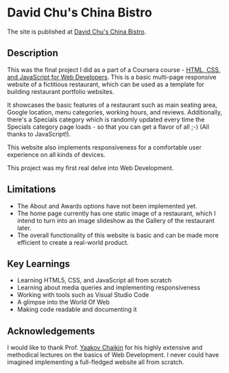 # David Chu's China Bistro

The site is published at [David Chu's China Bistro](https://su-ok.github.io/coursera-test/module5-solution/).

## Description

This was the final project I did as a part of a Coursera course - [HTML, CSS, and JavaScript for Web Developers](https://www.coursera.org/learn/html-css-javascript-for-web-developers). This is a basic multi-page responsive website of a fictitious restaurant, which can be used as a template for building restaurant portfolio websites.

It showcases the basic features of a restaurant such as main seating area, Google location, menu categories, working hours, and reviews. Additionally, there's a Specials category which is randomly updated every time the Specials category page loads - so that you can get a flavor of all ;-) (All thanks to JavaScript!).

This website also implements responsiveness for a comfortable user experience on all kinds of devices.

This project was my first real delve into Web Development.

## Limitations

- The About and Awards options have not been implemented yet.
- The home page currently has one static image of a restaurant, which I intend to turn into an image slideshow as the Gallery of the restaurant later.
- The overall functionality of this website is basic and can be made more efficient to create a real-world product.

## Key Learnings

- Learning HTML5, CSS, and JavaScript all from scratch
- Learning about media queries and implementing responsiveness
- Working with tools such as Visual Studio Code
- A glimpse into the World Of Web
- Making code readable and documenting it

## Acknowledgements

I would like to thank Prof. [Yaakov Chaikin](https://clearlydecoded.com/) for his highly extensive and methodical lectures on the basics of Web Development. I never could have imagined implementing a full-fledged website all from scratch.
